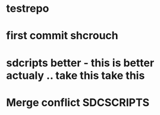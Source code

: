 # testrepo
# first commit shcrouch
# sdcripts better - this is better actualy .. take this take this
# Merge conflict SDCSCRIPTS